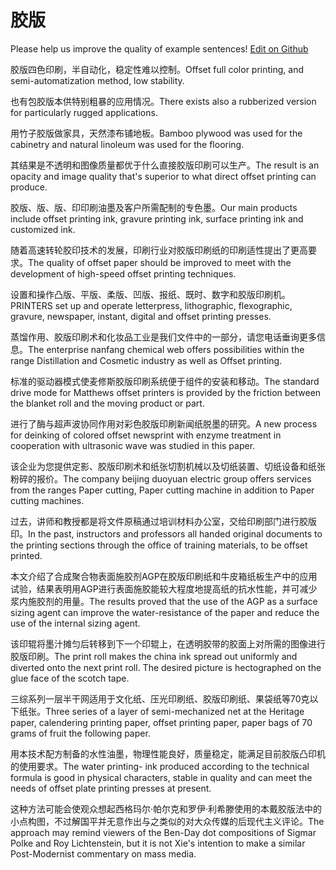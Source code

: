 # 胶版

Please help us improve the quality of example sentences! [Edit on Github](https://github.com/jiyushe/jiyu-example-sentence-source/blob/main/chinese/jiaoban_1.md)

<p><span class="chinese">胶版四色印刷，半自动化，稳定性难以控制。</span><span class="english">Offset full color printing, and semi-automatization method, low stability.</span></p>

<p><span class="chinese">也有包胶版本供特别粗暴的应用情况。</span><span class="english">There exists also a rubberized version for particularly rugged applications.</span></p>

<p><span class="chinese">用竹子胶版做家具，天然漆布铺地板。</span><span class="english">Bamboo plywood was used for the cabinetry and natural linoleum was used for the flooring.</span></p>

<p><span class="chinese">其结果是不透明和图像质量都优于什么直接胶版印刷可以生产。</span><span class="english">The result is an opacity and image quality that's superior to what direct offset printing can produce.</span></p>

<p><span class="chinese">胶版、版、版、印印刷油墨及客户所需配制的专色墨。</span><span class="english">Our main products include offset printing ink, gravure printing ink, surface printing ink and customized ink.</span></p>

<p><span class="chinese">随着高速转轮胶印技术的发展，印刷行业对胶版印刷纸的印刷适性提出了更高要求。</span><span class="english">The quality of offset paper should be improved to meet with the development of high-speed offset printing techniques.</span></p>

<p><span class="chinese">设置和操作凸版、平版、柔版、凹版、报纸、既时、数字和胶版印刷机。</span><span class="english">PRINTERS set up and operate letterpress, lithographic, flexographic, gravure, newspaper, instant, digital and offset printing presses.</span></p>

<p><span class="chinese">蒸馏作用、胶版印刷术和化妆品工业是我们文件中的一部分，请您电话垂询更多信息。</span><span class="english">The enterprise nanfang chemical web offers possibilities within the range Distillation and Cosmetic industry as well as Offset printing.</span></p>

<p><span class="chinese">标准的驱动器模式使麦修斯胶版印刷系统便于组件的安装和移动。</span><span class="english">The standard drive mode for Matthews offset printers is provided by the friction between the blanket roll and the moving product or part.</span></p>

<p><span class="chinese">进行了酶与超声波协同作用对彩色胶版印刷新闻纸脱墨的研究。</span><span class="english">A new process for deinking of colored offset newsprint with enzyme treatment in cooperation with ultrasonic wave was studied in this paper.</span></p>

<p><span class="chinese">该企业为您提供定影、胶版印刷术和纸张切割机械以及切纸装置、切纸设备和纸张粉碎的报价。</span><span class="english">The company beijing duoyuan electric group offers services from the ranges Paper cutting, Paper cutting machine in addition to Paper cutting machines.</span></p>

<p><span class="chinese">过去，讲师和教授都是将文件原稿通过培训材料办公室，交给印刷部门进行胶版印。</span><span class="english">In the past, instructors and professors all handed original documents to the printing sections through the office of training materials, to be offset printed.</span></p>

<p><span class="chinese">本文介绍了合成聚合物表面施胶剂AGP在胶版印刷纸和牛皮箱纸板生产中的应用试验，结果表明用AGP进行表面施胶能较大程度地提高纸的抗水性能，并可减少浆内施胶剂的用量。</span><span class="english">The results proved that the use of the AGP as a surface sizing agent can improve the water-resistance of the paper and reduce the use of the internal sizing agent.</span></p>

<p><span class="chinese">该印辊将墨汁摊匀后转移到下一个印辊上，在透明胶带的胶面上对所需的图像进行胶版印刷。</span><span class="english">The print roll makes the china ink spread out uniformly and diverted onto the next print roll. The desired picture is hectographed on the glue face of the scotch tape.</span></p>

<p><span class="chinese">三综系列一层半干网适用于文化纸、压光印刷纸、胶版印刷纸、果袋纸等70克以下纸张。</span><span class="english">Three series of a layer of semi-mechanized net at the Heritage paper, calendering printing paper, offset printing paper, paper bags of 70 grams of fruit the following paper.</span></p>

<p><span class="chinese">用本技术配方制备的水性油墨，物理性能良好，质量稳定，能满足目前胶版凸印机的使用要求。</span><span class="english">The water printing- ink produced according to the technical formula is good in physical characters, stable in quality and can meet the needs of offset plate printing presses at present.</span></p>

<p><span class="chinese">这种方法可能会使观众想起西格玛尔·帕尔克和罗伊·利希滕使用的本戴胶版法中的小点构图，不过解国平并无意作出与之类似的对大众传媒的后现代主义评论。</span><span class="english">The approach may remind viewers of the Ben-Day dot compositions of Sigmar Polke and Roy Lichtenstein, but it is not Xie's intention to make a similar Post-Modernist commentary on mass media.</span></p>

